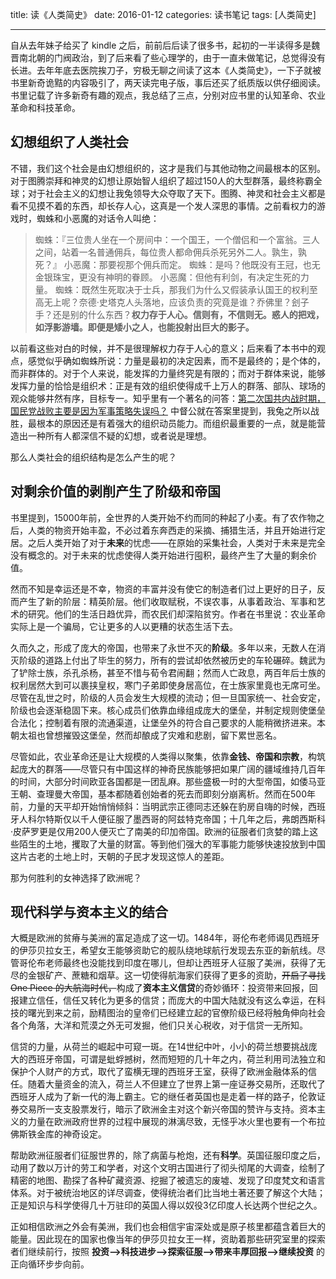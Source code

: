 title: 读《人类简史》
date: 2016-01-12
categories: 读书笔记
tags: [人类简史]

---

自从去年妹子给买了 kindle 之后，前前后后读了很多书，起初的一半读得多是魏晋南北朝的门阀政治，到了后来看了些心理学的，由于一直未做笔记，总觉得没有长进。去年年底去医院挨刀子，穷极无聊之间读了这本《人类简史》，一下子就被书里新奇诡黠的内容吸引了，两天读完电子版，事后还买了纸质版以供仔细阅读。书里记载了许多新奇有趣的观点，我总结了三点，分别对应书里的认知革命、农业革命和科技革命。

<!--more-->

## 幻想组织了人类社会

不错，我们这个社会是由幻想组织的，这才是我们与其他动物之间最根本的区别。对于图腾崇拜和神灵的幻想让原始智人组织了超过150人的大型群落，最终称霸全球；对于社会主义的幻想让我兔领导大众夺取了天下。图腾、神灵和社会主义都是看不见摸不着的东西，却长存人心，这真是一个发人深思的事情。之前看权力的游戏时，蜘蛛和小恶魔的对话令人叫绝：

> 蜘蛛：『三位贵人坐在一个房间中：一个国王，一个僧侣和一个富翁。三人之间，站着一名普通佣兵，每位贵人都命佣兵杀死另外二人。孰生，孰死？』
> 小恶魔：那要视那个佣兵而定。
> 蜘蛛：是吗？他既没有王冠，也无金银珠宝，更没有神明的眷顾。
> 小恶魔：但他有利剑，有决定生死的力量。
> 蜘蛛：既然生死取决于士兵，那我们为什么又假装承认国王的权利至高无上呢？奈德·史塔克人头落地，应该负责的究竟是谁？乔佛里？刽子手？还是别的什么东西？**权力存于人心。信则有，不信则无。惑人的把戏，如浮影游墙。即便是矮小之人，也能投射出巨大的影子。**

以前看这些对白的时候，并不是很理解权力存于人心的意义；后来看了本书中的观点，感觉似乎确如蜘蛛所说：力量是最初的决定因素，而不是最终的；是个体的，而非群体的。对于个人来说，能发挥的力量终究是有限的；而对于群体来说，能够发挥力量的恰恰是组织术：正是有效的组织使得成千上万人的群落、部队、球场的观众能够井然有序，目标专一。知乎里有一个著名的问答：[第二次国共内战时期，国民党战败主要是因为军事策略失误吗？](https://zhihu.com/question/20529731/answer/36331627) 中督公就在答案里提到，我兔之所以战胜，最根本的原因还是有着强大的组织动员能力。而组织最重要的一点，就是能营造出一种所有人都深信不疑的幻想，或者说是理想。

那么人类社会的组织结构是怎么产生的呢？

## 对剩余价值的剥削产生了阶级和帝国

书里提到，15000年前，全世界的人类开始不约而同的种起了小麦。有了农作物之后，人类的物资开始丰盈，不必过着东奔西走的采摘、捕猎生活，并且开始进行定居。之后人类开始了对于**未来**的忧虑——在原始的采集社会，人类对于未来是完全没有概念的。对于未来的忧虑使得人类开始进行囤积，最终产生了大量的剩余价值。

然而不知是幸运还是不幸，物资的丰富并没有使它的制造者们过上更好的日子，反而产生了新的阶层：精英阶层。他们收取赋税，不误农事，从事着政治、军事和艺术的研究。他们的生活日趋优异，而农民们却深陷贫穷。作者在书里说：农业革命实际上是一个骗局，它让更多的人以更糟的状态生活下去。

久而久之，形成了庞大的帝国，也带来了永世不灭的**阶级**。多年以来，无数人在消灭阶级的道路上付出了毕生的努力，所有的尝试却依然被历史的车轮碾碎。魏武为了铲除士族，杀孔杀杨，甚至不惜与荀令君闹翻；然而人亡政息，两百年后士族的权利居然大到可以裹挟皇权，寒门子弟即使身居高位，在士族家里竟也无席可坐。尽管在乱世之时，阶级的人员会发生大规模的流动；但一旦国家统一、社会安定，阶级也会逐渐稳固下来。核心成员们依靠血缘组成庞大的堡垒，并制定规则使堡垒合法化；控制着有限的流通渠道，让堡垒外的符合自己要求的人能稍微挤进来。本朝太祖也曾想摧毁这堡垒，然而却酿成了灾难和悲剧，留下累世恶名。

尽管如此，农业革命还是让大规模的人类得以聚集，依靠**金钱、帝国和宗教**，构筑起庞大的群落——尽管只有中国这样的神奇民族能够把如果广阔的疆域维持几百年的时间，大部分时间欧亚各国都是一团乱麻。那些盛极一时的大型帝国，如倭马亚王朝、查理曼大帝国，基本都随着创始者的死去而即刻分崩离析。然而在500年前，力量的天平却开始悄悄倾斜：当明武宗正德同志还躲在豹房自嗨的时候，西班牙人科尔特斯仅以千人便征服了墨西哥的阿兹特克帝国；十几年之后，弗朗西斯科·皮萨罗更是仅用200人便灭亡了南美的印加帝国。欧洲的征服者们贪婪的踏上这些陌生的土地，攫取了大量的财富。等到他们强大的军事能力能够快速投放到中国这片古老的土地上时，天朝的子民才发现这惊人的差距。

那为何胜利的女神选择了欧洲呢？

## 现代科学与资本主义的结合

大概是欧洲的贫瘠与美洲的富足造成了这一切。1484年，哥伦布老师谒见西班牙的伊莎贝拉女王，希望女王能够资助它的舰队绕地球航行发现去东亚的新航线。尽管哥伦布老师最终也没能找到印度在哪儿，但却让西班牙人征服了美洲，获得了无尽的金银矿产、蔗糖和烟草。这一切使得航海家们获得了更多的资助，~~开启了寻找 One Piece 的大航海时代，~~构成了**资本主义信贷**的奇妙循环：投资带来回报，回报建立信任，信任又转化为更多的信贷；而庞大的中国大陆就没有这么幸运，在科技的曙光到来之前，励精图治的皇帝们已经建立起的官僚阶级已经将触角伸向社会各个角落，大洋和荒漠之外无可发掘，他们只关心税收，对于信贷一无所知。

信贷的力量，从荷兰的崛起中可窥一斑。在14世纪中叶，小小的荷兰想要挑战庞大的西班牙帝国，可谓是蚍蜉撼树，然而短短的几十年之内，荷兰利用司法独立和保护个人财产的方式，取代了蛮横无理的西班牙王室，获得了欧洲金融体系的信任。随着大量资金的流入，荷兰人不但建立了世界上第一座证券交易所，还取代了西班牙人成为了新一代的海上霸主。它的继任者英国也是走着一样的路子，伦敦证券交易所一支支股票发行，暗示了欧洲金主对这个新兴帝国的赞许与支持。资本主义的力量在欧洲政府世界的过程中展现的淋漓尽致，无怪乎冰火里也要有一个布拉佛斯铁金库的神奇设定。

帮助欧洲征服者们征服世界的，除了病菌与枪炮，还有**科学**。英国征服印度之后，动用了数以万计的劳工和学者，对这个文明古国进行了彻头彻尾的大调查，绘制了精密的地图、勘探了各种矿藏资源、挖掘了被遗忘的废墟、发现了印度梵文和语言体系。对于被统治地区的详尽调查，使得统治者们比当地土著还要了解这个大陆；正是知识与科学使得几十万驻印的英国人得以奴役3亿印度人长达两个世纪之久。

正如相信欧洲之外会有美洲，我们也会相信宇宙深处或是原子核里都蕴含着巨大的能量。因此现在的国家也像当年的伊莎贝拉女王一样，资助着那些研究室里的探索者们继续前行，按照 **投资-->科技进步-->探索征服-->带来丰厚回报-->继续投资** 的正向循环步步向前。



